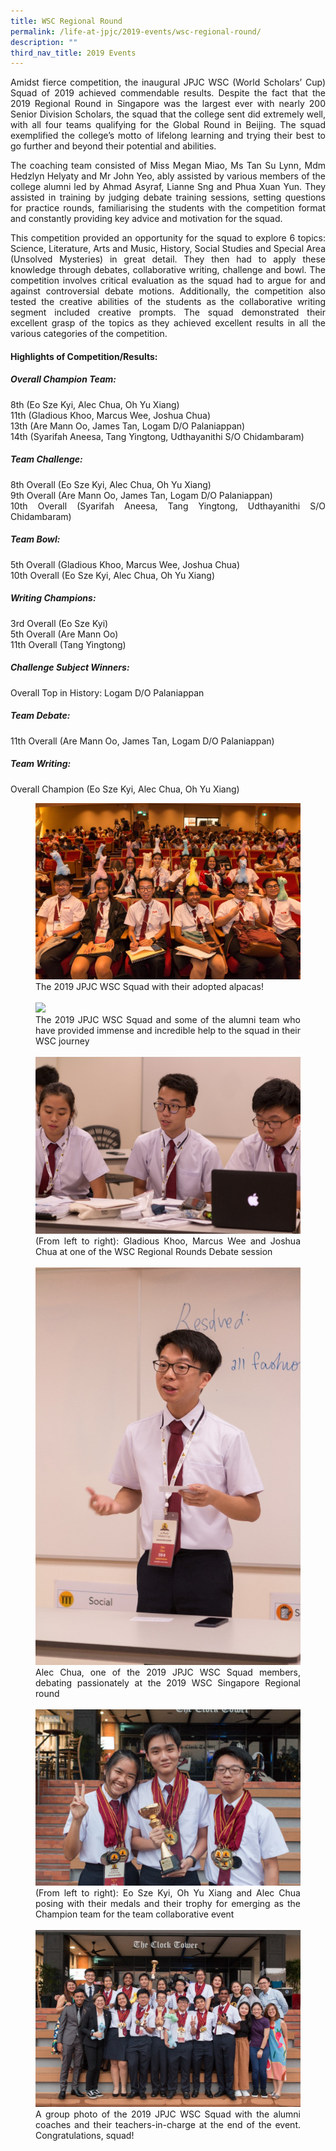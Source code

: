 ```yaml
---
title: WSC Regional Round
permalink: /life-at-jpjc/2019-events/wsc-regional-round/
description: ""
third_nav_title: 2019 Events
---
```

<div align=justify>
<p>
Amidst fierce competition, the inaugural JPJC WSC (World Scholars’ Cup) Squad of 2019 achieved commendable results. Despite the fact that the 2019 Regional Round in Singapore was the largest ever with nearly 200 Senior Division Scholars, the squad that the college sent did extremely well, with all four teams qualifying for the Global Round in Beijing. The squad exemplified the college’s motto of lifelong learning and trying their best to go further and beyond their potential and abilities.</p>

<p>
The coaching team consisted of Miss Megan Miao, Ms Tan Su Lynn, Mdm Hedzlyn Helyaty and Mr John Yeo, ably assisted by various members of the college alumni led by Ahmad Asyraf, Lianne Sng and Phua Xuan Yun. They assisted in training by judging debate training sessions, setting questions for practice rounds, familiarising the students with the competition format and constantly providing key advice and motivation for the squad.</p>

<p>
This competition provided an opportunity for the squad to explore 6 topics: Science, Literature, Arts and Music, History, Social Studies and Special Area (Unsolved Mysteries) in great detail. They then had to apply these knowledge through debates, collaborative writing, challenge and bowl. The competition involves critical evaluation as the squad had to argue for and against controversial debate motions. Additionally, the competition also tested the creative abilities of the students as the collaborative writing segment included creative prompts. The squad demonstrated their excellent grasp of the topics as they achieved excellent results in all the various categories of the competition.</p>

<h4><strong>Highlights of Competition/Results:</strong></h4>
<h5><strong>Overall Champion Team:</strong></h5>
<p>
8th (Eo Sze Kyi, Alec Chua, Oh Yu Xiang)<br>
11th (Gladious Khoo, Marcus Wee, Joshua Chua)<br>
13th (Are Mann Oo, James Tan, Logam D/O Palaniappan)<br>
	14th (Syarifah Aneesa, Tang Yingtong, Udthayanithi S/O Chidambaram)</p>

<h5><strong>Team Challenge:</strong></h5>
<p>
8th Overall (Eo Sze Kyi, Alec Chua, Oh Yu Xiang)<br>
9th Overall (Are Mann Oo, James Tan, Logam D/O Palaniappan)<br>
10th Overall (Syarifah Aneesa, Tang Yingtong, Udthayanithi S/O Chidambaram)</p>

<h5><strong>Team Bowl:</strong></h5>
<p>
5th Overall (Gladious Khoo, Marcus Wee, Joshua Chua)<br>
10th Overall (Eo Sze Kyi, Alec Chua, Oh Yu Xiang)</p>

<h5><strong>Writing Champions:</strong></h5>
<p>
3rd Overall (Eo Sze Kyi)<br>
5th Overall (Are Mann Oo)<br>
11th Overall (Tang Yingtong)</p>

<h5><strong>Challenge Subject Winners:</strong></h5>
<p>Overall Top in History: Logam D/O Palaniappan</p>

<h5><strong>Team Debate:</strong></h5>
<p>11th Overall (Are Mann Oo, James Tan, Logam D/O Palaniappan)</p>

<h5><strong>Team Writing:</strong></h5>
<p>Overall Champion (Eo Sze Kyi, Alec Chua, Oh Yu Xiang)</p>

<figure>
<img src="/images/wsc%201.jpg">
<figcaption>The 2019 JPJC WSC Squad with their adopted alpacas!</figcaption><br>

<img src="/images/wsc%202.jpg">
<figcaption>The 2019 JPJC WSC Squad and some of the alumni team who have provided immense and incredible help to the squad in their WSC journey</figcaption><br>

<img src="/images/wsc%203.jpg">
<figcaption>(From left to right): Gladious Khoo, Marcus Wee and Joshua Chua at one of the WSC Regional Rounds Debate session</figcaption><br>

<img src="/images/wsc%204.jpg">
<figcaption>Alec Chua, one of the 2019 JPJC WSC Squad members, debating passionately at the 2019 WSC Singapore Regional round</figcaption><br>

<img src="/images/wsc%205.jpg">
<figcaption>(From left to right): Eo Sze Kyi, Oh Yu Xiang and Alec Chua posing with their medals and their trophy for emerging as the Champion team for the team collaborative event</figcaption><br>

<img src="/images/wsc%206.jpg">
<figcaption>A group photo of the 2019 JPJC WSC Squad with the alumni coaches and their teachers-in-charge at the end of the event. Congratulations, squad!</figcaption>
</figure>